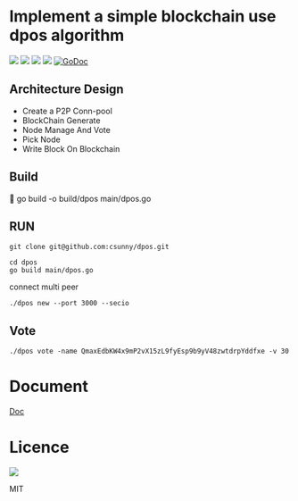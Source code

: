 # Implement a simple blockchain use dpos algorithm
 <a href="https://travis-ci.org/csunny/dpos"><img src="https://travis-ci.org/csunny/dpos.svg?branch=master" /></a>
[![](https://img.shields.io/github/issues/csunny/dpos)](https://github.com/csunny/dpos/issues)
[![](https://img.shields.io/github/stars/csunny/dpos)](https://github.com/csunny/dpos/star)
[![](https://img.shields.io/github/forks/csunny/dpos)](https://github.com/csunny/dpos/fork)
[![GoDoc](https://img.shields.io/badge/GoDoc-Reference-green)](https://godoc.org/github.com/csunny/dpos)
## Architecture Design
- Create a P2P Conn-pool
- BlockChain Generate
- Node Manage And Vote
- Pick Node
- Write Block On Blockchain

## Build 
👏
go build -o build/dpos  main/dpos.go

## RUN 
```
git clone git@github.com:csunny/dpos.git

cd dpos    
go build main/dpos.go
```

connect multi peer 
```
./dpos new --port 3000 --secio
```
## Vote
```
./dpos vote -name QmaxEdbKW4x9mP2vX15zL9fyEsp9b9yV48zwtdrpYddfxe -v 30
```

# Document
[Doc](https://xiaozhuanlan.com/topic/3245810967)

# Licence 
[![](https://img.shields.io/github/license/csunny/dpos)](https://github.com/csunny/dpos/blob/master/LICENSE)

MIT

